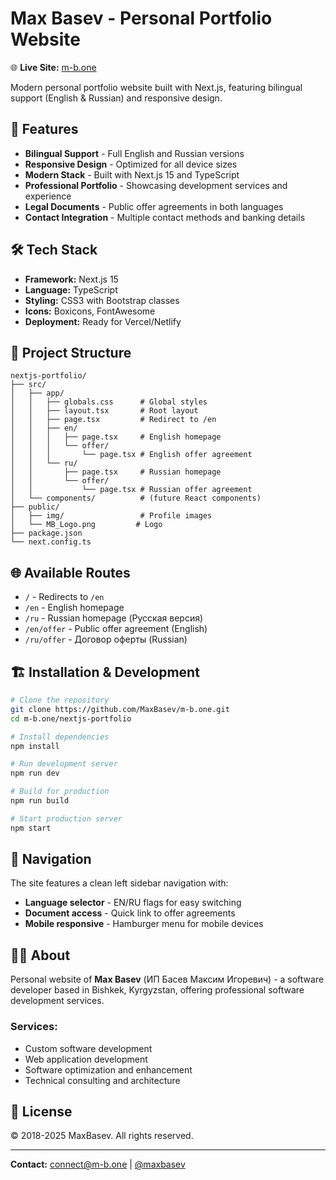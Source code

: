 # Max Basev - Personal Portfolio Website

🌐 **Live Site:** [m-b.one](https://m-b.one/)

Modern personal portfolio website built with Next.js, featuring bilingual support (English & Russian) and responsive design.

## 🚀 Features

- **Bilingual Support** - Full English and Russian versions
- **Responsive Design** - Optimized for all device sizes  
- **Modern Stack** - Built with Next.js 15 and TypeScript
- **Professional Portfolio** - Showcasing development services and experience
- **Legal Documents** - Public offer agreements in both languages
- **Contact Integration** - Multiple contact methods and banking details

## 🛠 Tech Stack

- **Framework:** Next.js 15
- **Language:** TypeScript
- **Styling:** CSS3 with Bootstrap classes
- **Icons:** Boxicons, FontAwesome
- **Deployment:** Ready for Vercel/Netlify

## 📁 Project Structure

```
nextjs-portfolio/
├── src/
│   ├── app/
│   │   ├── globals.css      # Global styles
│   │   ├── layout.tsx       # Root layout
│   │   ├── page.tsx         # Redirect to /en
│   │   ├── en/
│   │   │   ├── page.tsx     # English homepage
│   │   │   └── offer/
│   │   │       └── page.tsx # English offer agreement
│   │   └── ru/
│   │       ├── page.tsx     # Russian homepage  
│   │       └── offer/
│   │           └── page.tsx # Russian offer agreement
│   └── components/          # (future React components)
├── public/
│   ├── img/                 # Profile images
│   └── MB_Logo.png         # Logo
├── package.json
└── next.config.ts
```

## 🌐 Available Routes

- `/` - Redirects to `/en`
- `/en` - English homepage
- `/ru` - Russian homepage (Русская версия)
- `/en/offer` - Public offer agreement (English)
- `/ru/offer` - Договор оферты (Russian)

## 🏗 Installation & Development

```bash
# Clone the repository
git clone https://github.com/MaxBasev/m-b.one.git
cd m-b.one/nextjs-portfolio

# Install dependencies
npm install

# Run development server
npm run dev

# Build for production
npm run build

# Start production server
npm start
```

## 📱 Navigation

The site features a clean left sidebar navigation with:
- **Language selector** - EN/RU flags for easy switching
- **Document access** - Quick link to offer agreements
- **Mobile responsive** - Hamburger menu for mobile devices

## 👨‍💻 About

Personal website of **Max Basev** (ИП Басев Максим Игоревич) - a software developer based in Bishkek, Kyrgyzstan, offering professional software development services.

### Services:
- Custom software development
- Web application development  
- Software optimization and enhancement
- Technical consulting and architecture

## 📄 License

© 2018-2025 MaxBasev. All rights reserved.

---

**Contact:** connect@m-b.one | [@maxbasev](https://t.me/maxbasev)